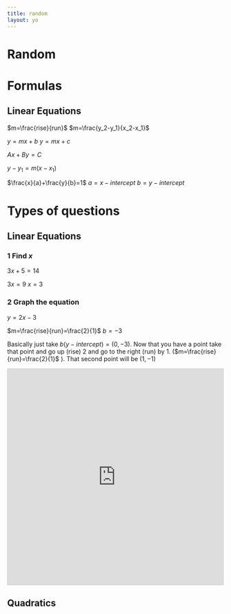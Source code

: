 ```yaml
---
title: random
layout: yo
---
```




# Random 




# Formulas
## Linear Equations

$m=\frac{rise}{run}$
$m=\frac{y_2-y_1}{x_2-x_1}$

$y=mx+b$
$y=mx+c$

$Ax+By=C$

$y-y_1=m(x-x_1)$

$\frac{x}{a}+\frac{y}{b}=1$
$a=x-intercept$
$b=y-intercept$


# Types of questions
## Linear Equations

### 1 Find $x$
$3x+5=14$

$3x=9$
$x=3$
### 2 Graph the equation
$y=2x-3$

$m=\frac{rise}{run}=\frac{2}{1}$
$b=-3$

Basically just take $b(y-intercept)=(0,-3)$. Now that you have a point take that point and go up (rise) $2$ and go to the right (run) by $1$. ($m=\frac{rise}{run}=\frac{2}{1}$ ). That second point will be $(1,-1)$

<iframe src="https://www.desmos.com/calculator/ycipste4cm?embed" width="500" height="500" style="border: 1px solid #ccc" frameborder=0></iframe>


## Quadratics


